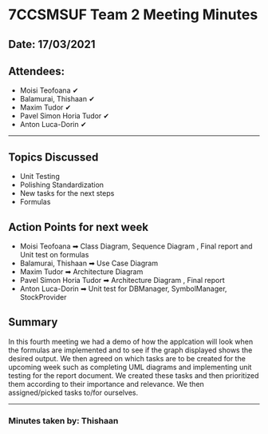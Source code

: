 # 7CCSMSUF Team 2 Meeting Minutes

## Date: 17/03/2021
## Attendees:
- Moisi Teofoana ✔
- Balamurai, Thishaan ✔
- Maxim Tudor ✔
- Pavel Simon Horia Tudor ✔
- Anton Luca-Dorin ✔

---

## Topics Discussed
- Unit Testing 
- Polishing Standardization
- New tasks for the next steps
- Formulas

## Action Points for next week
- Moisi Teofoana ➡ Class Diagram, Sequence Diagram , Final report and Unit test on formulas 
- Balamurai, Thishaan ➡ Use Case Diagram 
- Maxim Tudor ➡ Architecture Diagram 
- Pavel Simon Horia Tudor ➡ Architecture Diagram , Final report 
- Anton Luca-Dorin ➡ Unit test for DBManager, SymbolManager, StockProvider 

## Summary

In this fourth meeting we had a demo of how the applcation will look when the formulas are implemented and to see if the graph displayed shows the desired output. 
We then agreed on which tasks are to be created for the upcoming week such as completing UML diagrams and implementing unit testing for the report document. We created these tasks and then prioritized them according to their importance and relevance. We then assigned/picked
tasks to/for ourselves.

---
### Minutes taken by: Thishaan